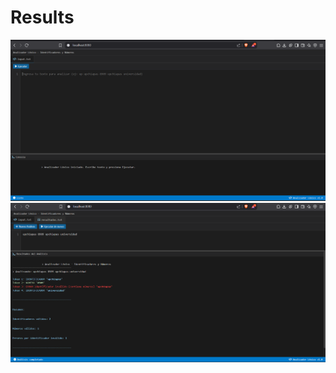 # Results
![Texto alternativo 1](https://github.com/CarlosMario123/AnalizadorLexicoWeb/blob/main/Imagen1.png)
![Texto alternativo 2](https://github.com/CarlosMario123/AnalizadorLexicoWeb/blob/main/Imagen2.png)
